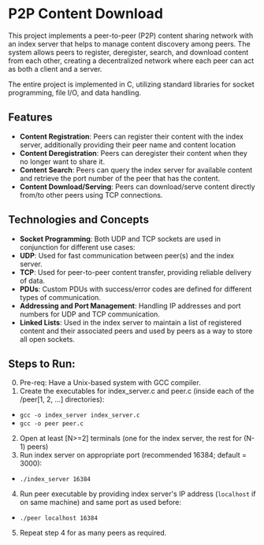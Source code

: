 # P2P Content Download

This project implements a peer-to-peer (P2P) content sharing network with an index server that helps to manage content discovery among peers. The system allows peers to register, deregister, search, and download content from each other, creating a decentralized network where each peer can act as both a client and a server.

The entire project is implemented in C, utilizing standard libraries for socket programming, file I/O, and data handling.

## Features
- **Content Registration**: Peers can register their content with the index server, additionally providing their peer name and content location
- **Content Deregistration**: Peers can deregister their content when they no longer want to share it.
- **Content Search**: Peers can query the index server for available content and retrieve the port number of the peer that has the content.
- **Content Download/Serving**: Peers can download/serve content directly from/to other peers using TCP connections.

## Technologies and Concepts
- **Socket Programming**: Both UDP and TCP sockets are used in conjunction for different use cases:
- **UDP**: Used for fast communication between peer(s) and the index server.
- **TCP**: Used for peer-to-peer content transfer, providing reliable delivery of data.
- **PDUs**: Custom PDUs with success/error codes are defined for different types of communication.
- **Addressing and Port Management**: Handling IP addresses and port numbers for UDP and TCP communication.
- **Linked Lists**: Used in the index server to maintain a list of registered content and their associated peers and used by peers as a way to store all open sockets.

## Steps to Run:
0. Pre-req: Have a Unix-based system with GCC compiler.
1. Create the executables for index_server.c and peer.c (inside each of the /peer[1, 2, ...] directories):
- `gcc -o index_server index_server.c` 
- `gcc -o peer peer.c`
2. Open at least [N>=2] terminals (one for the index server, the rest for (N-1) peers)
3. Run index server on appropriate port (recommended 16384; default = 3000):
- `./index_server 16384`
4. Run peer executable by providing index server's IP address (`localhost` if on same machine) and same port as used before:
- `./peer localhost 16384`
5. Repeat step 4 for as many peers as required.
